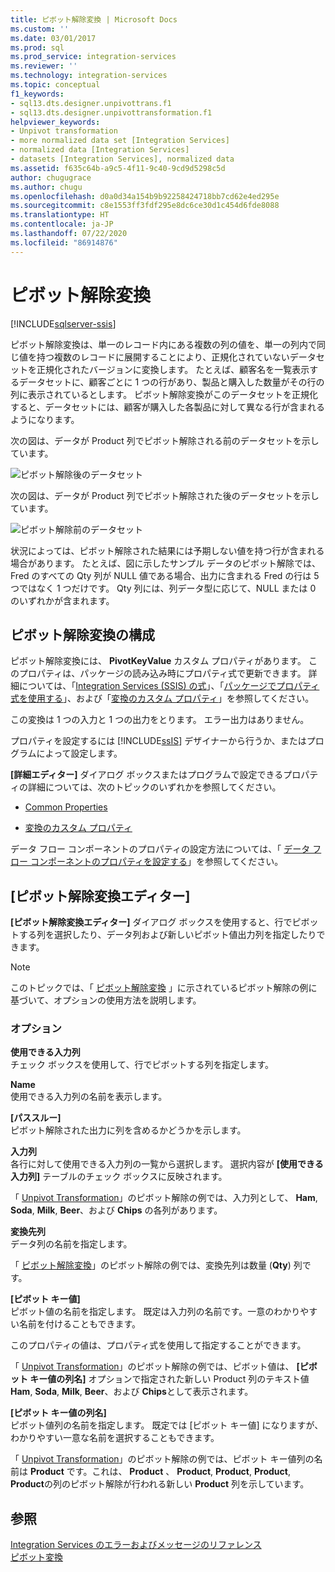 ```yaml
---
title: ピボット解除変換 | Microsoft Docs
ms.custom: ''
ms.date: 03/01/2017
ms.prod: sql
ms.prod_service: integration-services
ms.reviewer: ''
ms.technology: integration-services
ms.topic: conceptual
f1_keywords:
- sql13.dts.designer.unpivottrans.f1
- sql13.dts.designer.unpivottransformation.f1
helpviewer_keywords:
- Unpivot transformation
- more normalized data set [Integration Services]
- normalized data [Integration Services]
- datasets [Integration Services], normalized data
ms.assetid: f635c64b-a9c5-4f11-9c40-9cd9d5298c5d
author: chugugrace
ms.author: chugu
ms.openlocfilehash: d0a0d34a154b9b92258424718bb7cd62e4ed295e
ms.sourcegitcommit: c8e1553ff3fdf295e8dc6ce30d1c454d6fde8088
ms.translationtype: HT
ms.contentlocale: ja-JP
ms.lasthandoff: 07/22/2020
ms.locfileid: "86914876"
---
```

# <a name="unpivot-transformation"></a>ピボット解除変換

[!INCLUDE[sqlserver-ssis](../../../includes/applies-to-version/sqlserver-ssis.md)]


  ピボット解除変換は、単一のレコード内にある複数の列の値を、単一の列内で同じ値を持つ複数のレコードに展開することにより、正規化されていないデータセットを正規化されたバージョンに変換します。 たとえば、顧客名を一覧表示するデータセットに、顧客ごとに 1 つの行があり、製品と購入した数量がその行の列に表示されているとします。 ピボット解除変換がこのデータセットを正規化すると、データセットには、顧客が購入した各製品に対して異なる行が含まれるようになります。  
  
 次の図は、データが Product 列でピボット解除される前のデータセットを示しています。  
  
 ![ピボット解除後のデータセット](../../../integration-services/data-flow/transformations/media/mw-dts-18.gif "ピボット解除後のデータセット")  
  
 次の図は、データが Product 列でピボット解除された後のデータセットを示しています。  
  
 ![ピボット解除前のデータセット](../../../integration-services/data-flow/transformations/media/mw-dts-17.gif "ピボット解除前のデータセット")  
  
 状況によっては、ピボット解除された結果には予期しない値を持つ行が含まれる場合があります。 たとえば、図に示したサンプル データのピボット解除では、Fred のすべての Qty 列が NULL 値である場合、出力に含まれる Fred の行は 5 つではなく 1 つだけです。 Qty 列には、列データ型に応じて、NULL または 0 のいずれかが含まれます。  
  
## <a name="configuration-of-the-unpivot-transformation"></a>ピボット解除変換の構成  
 ピボット解除変換には、 **PivotKeyValue** カスタム プロパティがあります。 このプロパティは、パッケージの読み込み時にプロパティ式で更新できます。 詳細については、「[Integration Services &#40;SSIS&#41; の式](../../../integration-services/expressions/integration-services-ssis-expressions.md)」、「[パッケージでプロパティ式を使用する](../../../integration-services/expressions/use-property-expressions-in-packages.md)」、および「[変換のカスタム プロパティ](../../../integration-services/data-flow/transformations/transformation-custom-properties.md)」を参照してください。  
  
 この変換は 1 つの入力と 1 つの出力をとります。 エラー出力はありません。  
  
 プロパティを設定するには [!INCLUDE[ssIS](../../../includes/ssis-md.md)] デザイナーから行うか、またはプログラムによって設定します。  
  
 **[詳細エディター]** ダイアログ ボックスまたはプログラムで設定できるプロパティの詳細については、次のトピックのいずれかを参照してください。  
  
-   [Common Properties](https://msdn.microsoft.com/library/51973502-5cc6-4125-9fce-e60fa1b7b796)  
  
-   [変換のカスタム プロパティ](../../../integration-services/data-flow/transformations/transformation-custom-properties.md)  
  
 データ フロー コンポーネントのプロパティの設定方法については、「 [データ フロー コンポーネントのプロパティを設定する](../../../integration-services/data-flow/set-the-properties-of-a-data-flow-component.md)」を参照してください。  
  
## <a name="unpivot-transformation-editor"></a>[ピボット解除変換エディター]
  **[ピボット解除変換エディター]** ダイアログ ボックスを使用すると、行でピボットする列を選択したり、データ列および新しいピボット値出力列を指定したりできます。  
  
> [!NOTE]  
>  このトピックでは、「 [ピボット解除変換](../../../integration-services/data-flow/transformations/unpivot-transformation.md) 」に示されているピボット解除の例に基づいて、オプションの使用方法を説明します。  
  
### <a name="options"></a>オプション  
 **使用できる入力列**  
 チェック ボックスを使用して、行でピボットする列を指定します。  
  
 **Name**  
 使用できる入力列の名前を表示します。  
  
 **[パススルー]**  
 ピボット解除された出力に列を含めるかどうかを示します。  
  
 **入力列**  
 各行に対して使用できる入力列の一覧から選択します。 選択内容が **[使用できる入力列]** テーブルのチェック ボックスに反映されます。  
  
 「 [Unpivot Transformation](../../../integration-services/data-flow/transformations/unpivot-transformation.md)」のピボット解除の例では、入力列として、 **Ham**, **Soda**, **Milk**, **Beer**、および **Chips** の各列があります。  
  
 **変換先列**  
 データ列の名前を指定します。  
  
 「 [ピボット解除変換](../../../integration-services/data-flow/transformations/unpivot-transformation.md)」のピボット解除の例では、変換先列は数量 (**Qty**) 列です。  
  
 **[ピボット キー値]**  
 ピボット値の名前を指定します。 既定は入力列の名前です。一意のわかりやすい名前を付けることもできます。  
  
 このプロパティの値は、プロパティ式を使用して指定することができます。  
  
 「 [Unpivot Transformation](../../../integration-services/data-flow/transformations/unpivot-transformation.md)」のピボット解除の例では、ピボット値は、 **[ピボット キー値の列名]** オプションで指定された新しい Product 列のテキスト値 **Ham**, **Soda**, **Milk**, **Beer**、および **Chips**として表示されます。  
  
 **[ピボット キー値の列名]**  
 ピボット値列の名前を指定します。 既定では [ピボット キー値] になりますが、わかりやすい一意な名前を選択することもできます。  
  
 「 [Unpivot Transformation](../../../integration-services/data-flow/transformations/unpivot-transformation.md)」のピボット解除の例では、ピボット キー値列の名前は **Product** です。これは、 **Product** 、 **Product**, **Product**, **Product**, **Product**の列のピボット解除が行われる新しい **Product** 列を示しています。  
  
## <a name="see-also"></a>参照  
 [Integration Services のエラーおよびメッセージのリファレンス](../../../integration-services/integration-services-error-and-message-reference.md)   
 [ピボット変換](../../../integration-services/data-flow/transformations/pivot-transformation.md)  
  
  
